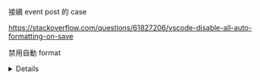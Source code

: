 接續 event post 的 case

https://stackoverflow.com/questions/61827206/vscode-disable-all-auto-formatting-on-save

禁用自動 format

<details>

// onProductViewDetailClick() {
  //   this.onProductViewDetailClickSub = combineLatest([
  //     this.activatedRoute.queryParamMap,
  //     this.searchResult$
  //   ]).pipe(tap(([queryParam, searchResult]) => {
  //     console.clear();
  //     console.log('searchResult', searchResult);
  //     let searchResultAction = {
  //       "CurrentSearchKeyword": queryParam.get('text'),
  //       "autoSuggectionHitted": "",
  //       "autoSuggectionTypeHitted": "",
  //       "sortingType": searchResult.sorts,
  //       "keywordRefinement": {
  //       },
  //       "numberOfSearchResult": searchResult.pagination.totalResults,
  //       "productPositionIndexInResultPage": "",
  //       "product": {
  //         "brand": "",
  //         "id": "",
  //         "name": "",
  //         "price": "",
  //         "variant": ""
  //       }
  //     };
  //     this.oocTrackingEventService.sendEventForSearchResultEvent(searchResultAction);
  //   })).subscribe();
  // }

  // onAddToCartClick() {
  //   this.onAddToCartClickSub = combineLatest([
  //     this.activatedRoute.queryParamMap,
  //     this.searchResult$
  //   ]).pipe(tap(([queryParam, searchResult]) => {
  //     console.clear();
  //     console.log('searchResult', searchResult);
  //     let searchResultAction = {
  //       "event": "AddToCartEvent",
  //       "searchResultProductAction": {
  //         "CurrentSearchKeyword": queryParam.get('text'),
  //         "autoSuggectionHitted": "",
  //         "autoSuggectionTypeHitted": "",
  //         "sortingType": searchResult.sorts,
  //         "keywordRefinement": {
  //           "priceRang": { "from": "12.9", "to": "100" },
  //           "category": ["REDEEM now"]
  //         },
  //         "numberOfSearchResult": searchResult.pagination.totalResults,
  //         "productPositionIndexInResultPage": "0",
  //         "product": {
  //           "brand": "NIVEA",
  //           "id": "218932",
  //           "name": "[nivea]intensive-moisture-ph-balance-body-lotion-400ml",
  //           "price": "28.00",
  //           "variant": "218932"
  //         }
  //       }
  //     };
  //     this.oocTrackingEventService.sendEventForAddToCartEvent(searchResultAction);
  //   })).subscribe();
  // }

  // onAddToWishlistClick() {
  //   this.onAddToWishlistClickSub = combineLatest([
  //     this.activatedRoute.queryParamMap,
  //     this.searchResult$
  //   ]).pipe(tap(([queryParam, searchResult]) => {
  //     console.clear();
  //     console.log('searchResult', searchResult);
  //     let searchResultAction = {
  //       "event": "AddToWishlistEvent",
  //       "searchResultProductAction": {
  //         "CurrentSearchKeyword": queryParam.get('text'),
  //         "autoSuggectionHitted": "",
  //         "autoSuggectionTypeHitted": "",
  //         "sortingType": searchResult.sorts,
  //         "keywordRefinement": {
  //           "priceRang": { "from": "12.9", "to": "100" },
  //           "category": ["REDEEM now"]
  //         },
  //         "numberOfSearchResult": searchResult.pagination.totalResults,
  //         "productPositionIndexInResultPage": "0",
  //         "product": {
  //           "brand": "NIVEA",
  //           "id": "218932",
  //           "name": "[nivea]intensive-moisture-ph-balance-body-lotion-400ml",
  //           "price": "28.00",
  //           "variant": "218932"
  //         }
  //       }
  //     };
  //     this.oocTrackingEventService.sendEventForAddToWishlistEvent(searchResultAction);
  //   })).subscribe();
  // }




{
  "liveServer.settings.port": 8080,
  "git-autoconfig.configList": [
    {
      "user.email": "sjmjgd1165@gmail.com",
      "user.name": "johch3n611u"
    },
    {
      "user.email": "allen@webglsoft.com",
      "user.name": "allen82"
    },
  ],
  "git.autofetch": true,
  "git.enableSmartCommit": false, //存檔時自動排版
  "editor.mouseWheelZoom": true,
  "auto-close-tag.fullMode": true,
  "diffEditor.ignoreTrimWhitespace": true,
  "editor.fontFamily": "Fira Code",
  "editor.fontLigatures": true,
  "editor.fontSize": 18,
  "editor.lineHeight": 32,
  "editor.renderWhitespace": "boundary",
  "editor.scrollBeyondLastLine": false,
  "editor.snippetSuggestions": "top",
  "emmet.includeLanguages": {
    "blade": "html"
  },
  "emmet.triggerExpansionOnTab": true,
  "files.trimTrailingWhitespace": true,
  "gitlens.advanced.menus": {
    "editorContext": {
      "blame": false,
      "copy": false,
      "details": false,
      "fileDiff": false,
      "history": false,
      "lineDiff": false,
      "remote": false
    },
    "explorerContext": {
      "fileDiff": false
    }
  },
  "gitlens.advanced.messages": {
    "suppressResultsExplorerNotice": true
  },
  "gitlens.blame.heatmap.location": "left",
  "gitlens.codeLens.scopes": [
    "document"
  ],
  "gitlens.gitExplorer.files.compact": false,
  "gitlens.hovers.currentLine.details": false,
  "gitlens.statusBar.command": "gitlens.showQuickFileHistory",
  "guides.active.color.dark": "rgba(120, 120, 120, 0.75)",
  "guides.normal.style": "none",
  "guides.stack.enabled": false,
  "php.suggest.basic": false,
  "php-cs-fixer.onsave": true,
  "python.formatting.provider": "yapf",
  // "python.venvPath": "~/.pyenv",
  "sublimeTextKeymap.promptV3Features": true,
  "sync.autoDownload": true,
  "sync.autoUpload": true,
  "sync.forceDownload": false,
  "sync.lastDownload": "2018-03-22T02:34:44.923Z",
  "sync.lastUpload": "2018-03-24T10:12:21.567Z",
  "sync.pathPrefix": "",
  "sync.quietSync": true,
  "sync.removeExtensions": true,
  "sync.syncExtensions": true,
  // "terminal.integrated.fontFamily": "Roboto Mono for Powerline",
  "terminal.integrated.fontSize": 17,
  "terminal.integrated.lineHeight": 1.5,
  "window.openFilesInNewWindow": "on",
  "window.zoomLevel": 0,
  "workbench.activityBar.visible": true,
  "workbench.iconTheme": "material-icon-theme",
  "sync.gist": "6893bcb65ad5d42117029634a66b7929",
  "files.autoSave": "off",
  "javascript.updateImportsOnFileMove.enabled": "always",
  "glassit.alpha": 220,
  "files.associations": {},
  "editor.quickSuggestions": {
    "other": true,
    "comments": true,
    "strings": true
  },
  "editor.snippetSuggestions": "top",
  "[javascript]": {
    "editor.defaultFormatter": "vscode.typescript-language-features"
  },
  "[markdown]": {
    "editor.wordWrap": "on",
    "editor.quickSuggestions": {
      "comments": "on",
      "strings": "on",
      "other": "on"
    }
  },
  "editor.wordWrap": "on",
  "angular.enable-experimental-ivy-prompt": false,
  "angular.enable-strict-mode-prompt": false,
  //sync.github.token:6893bcb65ad5d42117029634a66b7929 用於下載 sync 同步設定 Sync: Download Settings
  "liveSassCompile.settings.formats": [
    {
      "extensionName": ".min.css", //正式版副檔名為min.css
      "format": "compressed", //壓縮成一行css，正式版本
      "savePath": ""
    }
    // ,
    // {
    //   "format": "expanded",
    //   "extensionName": ".css",
    //   "savePath": ""
    // }
  ],
  "js/ts.implicitProjectConfig.experimentalDecorators": true,
  "editor.guides.indentation": false,
  "liveSassCompile.settings.generateMap": false,
  "vscodeGoogleTranslate.preferredLanguage": "Chinese (Traditional)",
  "commentTranslate.targetLanguage": "zh-TW",
  "workbench.colorTheme": "One Monokai",
  "[html]": {
    "editor.defaultFormatter": "vscode.html-language-features"
  },
  "editor.formatOnSave": false,
  "explorer.confirmDelete": false
}


</details>
